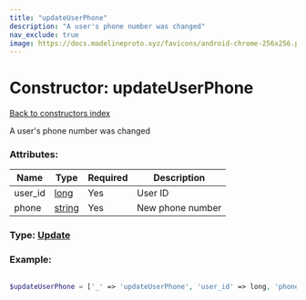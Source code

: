 ```yaml
---
title: "updateUserPhone"
description: "A user's phone number was changed"
nav_exclude: true
image: https://docs.madelineproto.xyz/favicons/android-chrome-256x256.png
---
```

# Constructor: updateUserPhone  
[Back to constructors index](/API_docs/constructors/index.html)



A user's phone number was changed

### Attributes:

| Name     |    Type       | Required | Description |
|----------|---------------|----------|-------------|
|user\_id|[long](/API_docs/types/long.html) | Yes|User ID|
|phone|[string](/API_docs/types/string.html) | Yes|New phone number|



### Type: [Update](/API_docs/types/Update.html)


### Example:

```php

$updateUserPhone = ['_' => 'updateUserPhone', 'user_id' => long, 'phone' => 'string'];
```  
